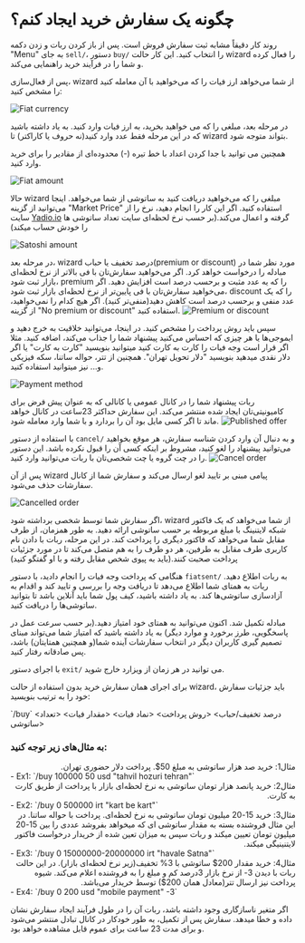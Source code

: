 # چگونه یک سفارش خرید ایجاد کنم؟

روند کار دقیقاً مشابه ثبت سفارش فروش است. پس از باز کردن ربات و زدن دکمه "Menu" به جای `sell/`، دستور `buy/` را انتخاب کنید. این کار حالت wizard را فعال کرده و شما را در فرآیند خرید راهنمایی می‌کند.

پس از فعال‌سازی، wizard از شما می‌خواهد ارز فیات را که می‌خواهید با آن معامله کنید را مشخص کنید:

![Fiat currency](./assets/images/buy-fiat.jpg)

در مرحله بعد، مبلغی را که می خواهید بخرید، به ارز فیات وارد کنید. به یاد داشته باشید که در این مرحله فقط عدد وارد کنید(نه حروف یا کاراکتر) تا wizard بتواند متوجه شود.

همچنین می توانید با جدا کردن اعداد با خط تیره (-) محدوده‌ای از مقادیر را برای خرید وارد کنید.

![Fiat amount](./assets/images/buy-monto.jpg)

حالا wizard مبلغی را که می‌خواهید دریافت کنید به ساتوشی از شما می‌خواهد. اینجا می‌توانید از گزینه "Market Price" استفاده کنید. اگر این کار را انجام دهید، نرخ را از سایت [Yadio.io](https://yadio.io/) گرفته و اعمال می‌کند.(بر حسب نرخ لحظه‌ای سایت تعداد ساتوشی ها را خودش حساب میکند)

![Satoshi amount](./assets/images/buy-price.jpg)

در مرحله بعد، wizard درصد تخفیف یا حباب(premium or discount) مورد نظر شما در مبادله را درخواست خواهد کرد. اگر می‌خواهید سفارش‌تان با فی بالاتر از نرخ لحظه‌ای بازار ثبت شود، premium را که یه عدد مثبت و برحسب درصد است افزایش دهید. اگر می‌خواهید سفارش‌تان با فی پایین‌تر از نرخ لحظه‌ای بازار ثبت شود، discount را که یک عدد منفی و برحسب درصد است کاهش دهید(منفی‌تر کنید). اگر هیچ کدام را نمی‌خواهید، از گزینه "No premium or discount" استفاده کنید.
![Premium or discount](./assets/images/buy-prima.jpg)

سپس باید روش پرداخت را مشخص کنید. در اینجا، می‌توانید خلاقیت به خرج دهید و ایموجی‌ها یا هر چیزی که احساس می‌کنید پیشنهاد شما را جذاب می‌کند، اضافه کنید. مثلا اگر قرار است وجه فیات را کارت به کارت کنید میتوانید بنویسید "کارت به کارت" یا اگر دلار نقدی میدهید بنویسید "دلار تحویل تهران". همچنین از تتر، حواله ساتنا، سکه فیزیکی و... نیز میتوانید استفاده کنید.

![Payment method](./assets/images/buy-payment-method.jpg)

ربات پیشنهاد شما را در کانال عمومی یا کانالی که به عنوان پیش فرض برای کامیونیتی‌تان ایجاد شده منتشر می‌کند. این سفارش حداکثر 23ساعت در کانال خواهد ماند تا اگر کسی مایل بود آن را بردارد و با شما وارد معامله شود.
![Published offer](./assets/images/buy-public.jpg)

با استفاده از دستور `cancel/` و به دنبال آن وارد کردن شناسه سفارش، هر موقع بخواهید می‌توانید پیشنهاد را لغو کنید، مشروط بر اینکه کسی آن را قبول نکرده باشد. این دستور را در چت گروه یا چت شخصی‌تان با ربات می‌توانید وارد کنید.
![Cancel order](./assets/images/buy-cancel-order.jpg)

پس از آن wizard پیامی مبنی بر تایید لغو ارسال می‌کند و سفارش شما از کانال سفارشات حذف می‌شود.

![Cancelled order](./assets/images/buy-cancel.jpg)

اگر سفارش شما توسط شخصی برداشته شود، wizard از شما می‌خواهد که یک فاکتور شبکه لایتنینگ با مبلغ مربوطه بر حسب ساتوشی ارائه دهید. به طور همزمان، از طرف مقابل شما می‌خواهد که فاکتور دیگری را پرداخت کند.
در این مرحله، ربات با دادن نام کاربری طرف مقابل به طرفین، هر دو طرف را به هم متصل می‌کند تا در مورد جزئیات پرداخت صحبت کنند.(باید به پیوی شخص مقابل رفته و با او گفتگو کنید)

هنگامی که پرداخت وجه فیات را انجام دادید، با دستور `fiatsent/` به ربات اطلاع دهید. ربات به همتای شما اطلاع می‌دهد تا دریافت وجه را بررسی و تایید کند و اقدام به آزادسازی ساتوشی‌ها کند. به یاد داشته باشید، کیف پول شما باید آنلاین باشد تا بتوانید ساتوشی‌ها را دریافت کنید.

مبادله تکمیل شد. اکنون می‌توانید به همتای خود امتیاز دهید.(بر حسب سرعت عمل در پاسخگویی، طرز برخورد و موارد دیگر) به یاد داشته باشید که امتیاز شما می‌تواند مبنای تصمیم گیری‌ کاربران دیگر در انتخاب سفارشات آینده شما(و همچنین همتایتان) باشد، پس صادقانه رفتار کنید.

با اجرای دستور `exit/` می توانید در هر زمان از ویزارد خارج شوید.

برای اجرای همان سفارش خرید بدون استفاده از حالت wizard، باید جزئیات سفارش خود را به ترتیب بنویسید:
<div dir="ltr"> `/buy` <درصد تخفیف/حباب> <روش پرداخت> <نماد فیات> <مقدار فیات> <تعداد ساتوشی> </div>

### به مثال‌های زیر توجه کنید:
<div dir="rtl"> مثال1: خرید صد هزار ساتوشی به مبلغ 50$. پرداخت دلار حضوری تهران. </div>
- Ex1: `/buy 100000 50 usd "tahvil hozuri tehran"`
<div dir="rtl"> مثال2: خرید پانصد هزار تومان ساتوشی به نرخ لحظه‌ای بازار با پرداخت از طریق کارت به کارت. </div>
- Ex2: `/buy 0 500000 irt "kart be kart"`
 <div dir="rtl"> مثال3: خرید 15-20 میلیون تومان ساتوشی به نرخ لحظه‌ای. پرداخت با حواله ساتنا. در این مثال فروشنده بسته به مقدار ساتوشی ای که میخواهد بفروشد عددی را بین 15-20 میلیون تومان تعیین میکند و ربات سپس به میزان تعین شده از خریدار درخواست فاکتور لایتنینیگی میکند. </div>
- Ex3: `/buy 0 15000000-20000000 irt "havale Satna"`
<div dir="rtl"> مثال4: خرید مقدار 200$ ساتوشی با 3% تخفیف(زیر نرخ لحظه‌ای بازار). در این حالت ربات با دیدن 3- از نرخ بازار 3درصد کم و مبلغ را به فروشنده اعلام می‌کند. شیوه پرداخت نیز ارسال تتر(معادل همان 200$) توسط خریدار می‌باشد. </div>
- Ex4: `/buy 0 200 usd "mobile payment" -3`

اگر متغیر ناسازگاری وجود داشته باشد، ربات آن را در طول فرآیند ایجاد سفارش نشان داده و خطا میدهد. سفارش پس از تکمیل، به طور خودکار در کانال تبادل منتشر می‌شود و برای مدت 23 ساعت برای عموم قابل مشاهده خواهد بود.

